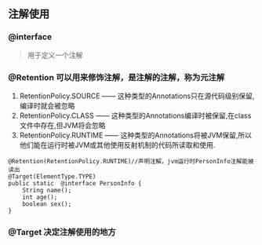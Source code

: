 ## 注解使用
### @interface
> 用于定义一个注解
### @Retention 可以用来修饰注解，是注解的注解，称为元注解
1. RetentionPolicy.SOURCE —— 这种类型的Annotations只在源代码级别保留,编译时就会被忽略
2. RetentionPolicy.CLASS —— 这种类型的Annotations编译时被保留,在class文件中存在,但JVM将会忽略
3. RetentionPolicy.RUNTIME —— 这种类型的Annotations将被JVM保留,所以他们能在运行时被JVM或其他使用反射机制的代码所读取和使用.
```
@Retention(RetentionPolicy.RUNTIME)//声明注解，jvm运行时PersonInfo注解能被读出
@Target(ElementType.TYPE)
public static  @interface PersonInfo {
    String name();
    int age();
    boolean sex();
}
```

### @Target 决定注解使用的地方